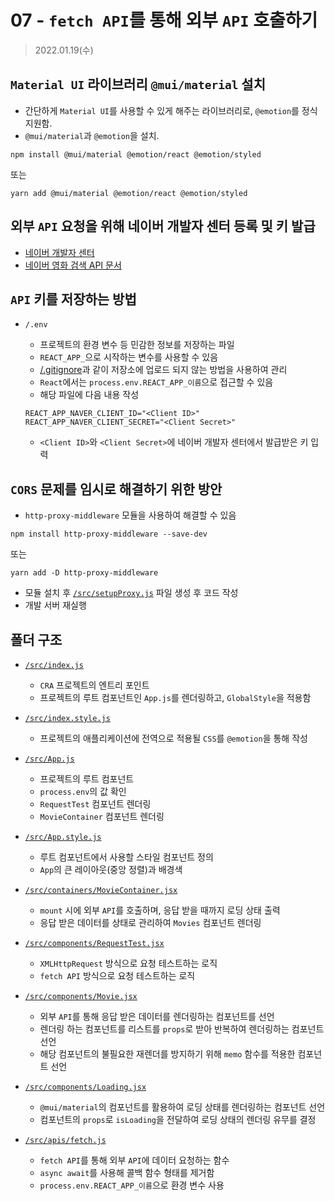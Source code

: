 # 07 - `fetch API`를 통해 외부 `API` 호출하기

> 2022.01.19(수)

## `Material UI` 라이브러리 `@mui/material` 설치

- 간단하게 `Material UI`를 사용할 수 있게 해주는 라이브러리로, `@emotion`를 정식 지원함.
- `@mui/material`과 `@emotion`을 설치.

```shell
npm install @mui/material @emotion/react @emotion/styled
```

또는

```shell
yarn add @mui/material @emotion/react @emotion/styled
```

## 외부 `API` 요청을 위해 네이버 개발자 센터 등록 및 키 발급

- [네이버 개발자 센터](https://developers.naver.com/main/)
- [네이버 영화 검색 API 문서](https://developers.naver.com/docs/search/movie/)

## `API` 키를 저장하는 방법

- `/.env`

  - 프로젝트의 환경 변수 등 민감한 정보를 저장하는 파일
  - `REACT_APP_`으로 시작하는 변수를 사용할 수 있음
  - [/.gitignore](../.gitignore)과 같이 저장소에 업로드 되지 않는 방법을 사용하여 관리
  - `React`에서는 `process.env.REACT_APP_이름`으로 접근할 수 있음
  - 해당 파일에 다음 내용 작성

  ```
  REACT_APP_NAVER_CLIENT_ID="<Client ID>"
  REACT_APP_NAVER_CLIENT_SECRET="<Client Secret>"
  ```

  - `<Client ID>`와 `<Client Secret>`에 네이버 개발자 센터에서 발급받은 키 입력

## `CORS` 문제를 임시로 해결하기 위한 방안

- `http-proxy-middleware` 모듈을 사용하여 해결할 수 있음

```shell
npm install http-proxy-middleware --save-dev
```

또는

```shell
yarn add -D http-proxy-middleware
```

- 모듈 설치 후 [`/src/setupProxy.js`](./src/setupProxy.js) 파일 생성 후 코드 작성
- 개발 서버 재실행

## 폴더 구조

- [`/src/index.js`](./src/index.js)

  - `CRA` 프로젝트의 엔트리 포인트
  - 프로젝트의 루트 컴포넌트인 `App.js`를 렌더링하고, `GlobalStyle`을 적용함

- [`/src/index.style.js`](./src/index.style.js)

  - 프로젝트의 애플리케이션에 전역으로 적용될 `CSS`를 `@emotion`을 통해 작성

- [`/src/App.js`](./src/App.js)

  - 프로젝트의 루트 컴포넌트
  - `process.env`의 값 확인
  - `RequestTest` 컴포넌트 렌더링
  - `MovieContainer` 컴포넌트 렌더링

- [`/src/App.style.js`](./src/App.style.js)

  - 루트 컴포넌트에서 사용할 스타일 컴포넌트 정의
  - `App`의 큰 레이아웃(중앙 정렬)과 배경색

- [`/src/containers/MovieContainer.jsx`](./src/containers/MovieContainer.jsx)

  - `mount` 시에 외부 `API`를 호출하며, 응답 받을 때까지 로딩 상태 출력
  - 응답 받은 데이터를 상태로 관리하여 `Movies` 컴포넌트 렌더링

- [`/src/components/RequestTest.jsx`](./src/components/RequestTest.jsx)

  - `XMLHttpRequest` 방식으로 요청 테스트하는 로직
  - `fetch API` 방식으로 요청 테스트하는 로직

- [`/src/components/Movie.jsx`](./src/components/Movie.jsx)

  - 외부 `API`를 통해 응답 받은 데이터를 렌더링하는 컴포넌트를 선언
  - 렌더링 하는 컴포넌트를 리스트를 `props`로 받아 반복하여 렌더링하는 컴포넌트 선언
  - 해당 컴포넌트의 불필요한 재렌더를 방지하기 위해 `memo` 함수를 적용한 컴포넌트 선언

- [`/src/components/Loading.jsx`](./src/components/Loading.jsx)

  - `@mui/material`의 컴포넌트를 활용하여 로딩 상태를 렌더링하는 컴포넌트 선언
  - 컴포넌트의 `props`로 `isLoading`을 전달하여 로딩 상태의 렌더링 유무를 결정

- [`/src/apis/fetch.js`](./src/apis/fetch.js)

    - `fetch API`를 통해 외부 `API`에 데이터 요청하는 함수
    - `async await`를 사용해 콜백 함수 형태를 제거함
    - `process.env.REACT_APP_이름`으로 환경 변수 사용
